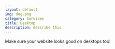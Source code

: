 ```yaml
---
layout: default
img: dog.png
category: Services
title: Desktop
description: describe this
---
```

  Make sure your website looks good on desktops too!
